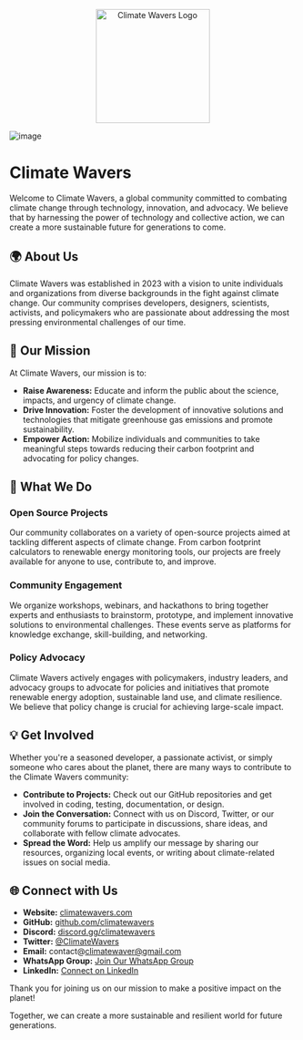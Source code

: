 <p align="center">
  <img src="https://github.com/ClimateWavers/.github/assets/133222922/9bebf13f-2746-41f7-acc0-ffef60024745" alt="Climate Wavers Logo" width="200"> 
</p>

![image](https://github.com/ClimateWavers/.github/assets/133222922/b95f36e7-b191-4ea8-9535-69acd4cfd14c)


# Climate Wavers

Welcome to Climate Wavers, a global community committed to combating climate change through technology, innovation, and advocacy. We believe that by harnessing the power of technology and collective action, we can create a more sustainable future for generations to come.

## 🌍 About Us

Climate Wavers was established in 2023 with a vision to unite individuals and organizations from diverse backgrounds in the fight against climate change. Our community comprises developers, designers, scientists, activists, and policymakers who are passionate about addressing the most pressing environmental challenges of our time.

## 🚀 Our Mission

At Climate Wavers, our mission is to:

- **Raise Awareness:** Educate and inform the public about the science, impacts, and urgency of climate change.
- **Drive Innovation:** Foster the development of innovative solutions and technologies that mitigate greenhouse gas emissions and promote sustainability.
- **Empower Action:** Mobilize individuals and communities to take meaningful steps towards reducing their carbon footprint and advocating for policy changes.

## 🌱 What We Do

### Open Source Projects

Our community collaborates on a variety of open-source projects aimed at tackling different aspects of climate change. From carbon footprint calculators to renewable energy monitoring tools, our projects are freely available for anyone to use, contribute to, and improve.

### Community Engagement

We organize workshops, webinars, and hackathons to bring together experts and enthusiasts to brainstorm, prototype, and implement innovative solutions to environmental challenges. These events serve as platforms for knowledge exchange, skill-building, and networking.

### Policy Advocacy

Climate Wavers actively engages with policymakers, industry leaders, and advocacy groups to advocate for policies and initiatives that promote renewable energy adoption, sustainable land use, and climate resilience. We believe that policy change is crucial for achieving large-scale impact.

## 💡 Get Involved

Whether you're a seasoned developer, a passionate activist, or simply someone who cares about the planet, there are many ways to contribute to the Climate Wavers community:

- **Contribute to Projects:** Check out our GitHub repositories and get involved in coding, testing, documentation, or design.
- **Join the Conversation:** Connect with us on Discord, Twitter, or our community forums to participate in discussions, share ideas, and collaborate with fellow climate advocates.
- **Spread the Word:** Help us amplify our message by sharing our resources, organizing local events, or writing about climate-related issues on social media.

## 🌐 Connect with Us

- **Website:** [climatewavers.com](https://climatewavers.github.io/ClimateWavers-Website)
- **GitHub:** [github.com/climatewavers](https://github.com/ClimateWavers)
- **Discord:** [discord.gg/climatewavers](https://discord.com/invite/ZG5xM75e)
- **Twitter:** [@ClimateWavers](https://x.com/CWavers20894?t=HdSwBddYLktQwV6cmfQZKg&s=09)
- **Email:** contact@climatewaver@gmail.com
- **WhatsApp Group:** [Join Our WhatsApp Group](https://chat.whatsapp.com/KDa7PMO2vm647CKyzFOy4B)
- **LinkedIn:** [Connect on LinkedIn](https://www.linkedin.com/company/climatewavers)

Thank you for joining us on our mission to make a positive impact on the planet!

Together, we can create a more sustainable and resilient world for future generations.
